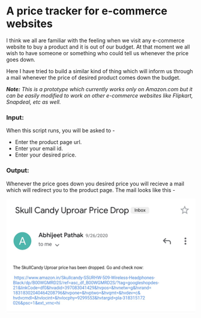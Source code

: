 # A price tracker for e-commerce websites
I think we all are familiar with the feeling when we visit any e-commerce website to buy a product and it is out of our budget. At that moment we all wish to have someone or something who could tell us whenever the price goes down.

Here I have tried to build a similar kind of thing which will inform us through a mail whenever the price of desired product comes down the budget.

***Note:*** *This is a prototype which currently works only on Amazon.com but it can be easily modified to work on other e-commerce websites like Flipkart, Snapdeal, etc as well.*


### Input:
When this script runs, you will be asked to - 
- Enter the product page url.
- Enter your email id.
- Enter your desired price.

### Output:
Whenever the price goes down you desired price you will recieve a mail which will redirect you to the product page. The mail looks like this -

<img src="Email_Screenshot.jpeg" width = 600>
